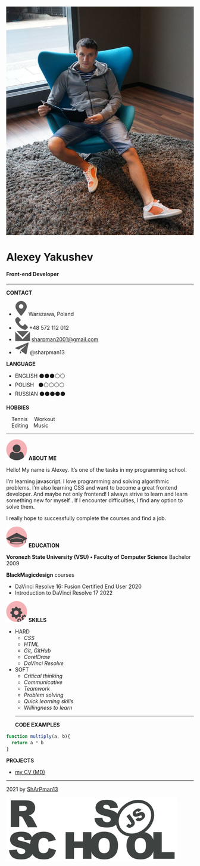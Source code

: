 ![My photo](assets/img/photo.jpg/)
# Alexey Yakushev
#### Front-end Developer
***
**CONTACT**

* ![mappic](assets/icons/map.svg/) Warszawa, Poland
* ![tel](assets/icons/tel.svg/) +48 572 112 012
* ![mail](assets/icons/mail.svg/) sharpman2001@gmail.com
* ![telegramm](assets/icons/gram.svg/) @sharpman13

**LANGUAGE**

* ENGLISH &#9899;&#9899;&#9899;&#9898;&#9898;
* POLISH &nbsp;&nbsp;&#9899;&#9898;&#9898;&#9898;&#9898;
* RUSSIAN &#9899;&#9899;&#9899;&#9899;&#9899;

**HOBBIES**

&#8195;Tennis &#8195;Workout  
&#8195;Editing&#8195;Music

***

![About](assets/icons/about.svg) **ABOUT ME**

Hello! My name is Alexey. It’s one of the tasks in my programming school.

I’m learning javascript. I love programming and solving
algorithmic problems. I’m also learning CSS and want to become a great frontend developer.
And maybe not only frontend!
I always strive to learn and learn something new for myself . If I encounter difficulties, I find any option to solve them.

I really hope to successfully complete the courses and find a job.

![Education](assets/icons/edu.svg) **EDUCATION**  

**Voronezh State University (VSU) &#8226; Faculty of Computer Science** Bachelor 2009

**BlackMagicdesign** courses  
   * DaVinci Resolve 16: Fusion Certified End User 2020
   * Introduction to DaVinci Resolve 17 2022

![SKILLS](assets/icons/skills.svg) **SKILLS** 

- HARD
   - *CSS*
   - *HTML*
   - *Git, GitHub*
   - *CorelDraw*
   - *DaVinci Resolve*  
- SOFT
   - *Critical thinking*
   - *Communicative*
   - *Teamwork*
   - *Problem solving*
   - *Quick learning skills*
   - *Willingness to learn*
   ***  
   **CODE EXAMPLES**
```js
function multiply(a, b){  
  return a * b
}
```
  **PROJECTS**  
  * [my CV (MD)](https://sharpman13.github.io/rsschool-cv/cv)
 ---
 2021 by [ShArPman13](https://github.com/ShArPman13)


[![RSS logo](assets/icons/irs.svg)](https://app.rs.school/)
